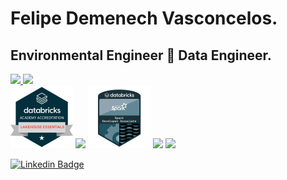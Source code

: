 # Felipe Demenech Vasconcelos.

## Environmental Engineer :twisted_rightwards_arrows: Data Engineer.


<div align="left">
  <a href="https://github.com/otacilio-psf">
  <img height="180em" src="https://github-readme-stats.vercel.app/api?username=felipedmnq&show_icons=true&theme=github_dark"/>
  <img height="180em" src="https://github-readme-stats.vercel.app/api/top-langs/?username=felipedmnq&layout=compact&langs_count=7&theme=github_dark"/>
</div>
  
<div align="left">
  <a href = "https://www.credential.net/a2c8e1d4-3c0a-49d3-b0a9-3d3ead284afd#gs.mzn2kf" target="_blank"><img height="100" src="https://github.com/felipedmnq/felipedmnq/blob/master/attach/databricks_fundamentals.png?raw=true" target="_blank"></a>
  <a href = "https://www.credential.net/e1dbedb3-b5e1-4ccd-8b99-020c149faf2b#gs.mzmwon" target="_blank"><img height="100" src="https://miro.medium.com/max/800/0*53zG2vyo0yJuEpFr" target="_blank"></a>
  <a href = "https://www.credential.net/e1dbedb3-b5e1-4ccd-8b99-020c149faf2b#gs.mzmwon" target="_blank"><img height="100" src="https://github.com/felipedmnq/felipedmnq/blob/master/attach/165371601282.png" target="_blank"></a>
  <a href = "https://storage.googleapis.com/support-kms-prod/peBxWGahhr1QoF64AqSaoPaUfLrDjv0fN5Gh" target="_blank"><img height="100" src="https://storage.googleapis.com/support-kms-prod/peBxWGahhr1QoF64AqSaoPaUfLrDjv0fN5Gh" target="_blank"></a>
  <a href = "https://storage.googleapis.com/support-kms-prod/peBxWGahhr1QoF64AqSaoPaUfLrDjv0fN5Gh" target="_blank"><img height="100" src="https://storage.googleapis.com/support-kms-prod/peBxWGahhr1QoF64AqSaoPaUfLrDjv0fN5Gh" target="_blank"></a>
</div>

[![Linkedin Badge](https://img.shields.io/badge/-View&nbsp;profile&nbsp;on&nbsp;LinkedIn-blue?style=flat-square&logo=Linkedin&logoColor=white&link=https://www.linkedin.com/in/felipe-demenech/)](https://www.linkedin.com/in/felipe-demenech/)

